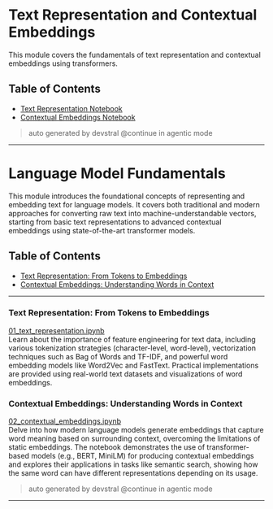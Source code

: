 # Text Representation and Contextual Embeddings
This module covers the fundamentals of text representation and contextual embeddings using transformers.

## Table of Contents
- [Text Representation Notebook](01_text_representation.ipynb)
- [Contextual Embeddings Notebook](02_contextual_embeddings.ipynb)

> auto generated by devstral @continue in agentic mode

-------------------------
# Language Model Fundamentals

This module introduces the foundational concepts of representing and embedding text for language models. It covers both traditional and modern approaches for converting raw text into machine-understandable vectors, starting from basic text representations to advanced contextual embeddings using state-of-the-art transformer models.

## Table of Contents

- [Text Representation: From Tokens to Embeddings](01_text_representation.ipynb)
- [Contextual Embeddings: Understanding Words in Context](02_contextual_embeddings.ipynb)

---

### Text Representation: From Tokens to Embeddings

[01_text_representation.ipynb](01_text_representation.ipynb)  
Learn about the importance of feature engineering for text data, including various tokenization strategies (character-level, word-level), vectorization techniques such as Bag of Words and TF-IDF, and powerful word embedding models like Word2Vec and FastText. Practical implementations are provided using real-world text datasets and visualizations of word embeddings.

### Contextual Embeddings: Understanding Words in Context

[02_contextual_embeddings.ipynb](02_contextual_embeddings.ipynb)  
Delve into how modern language models generate embeddings that capture word meaning based on surrounding context, overcoming the limitations of static embeddings. The notebook demonstrates the use of transformer-based models (e.g., BERT, MiniLM) for producing contextual embeddings and explores their applications in tasks like semantic search, showing how the same word can have different representations depending on its usage.

> auto generated by devstral @continue in agentic mode
---